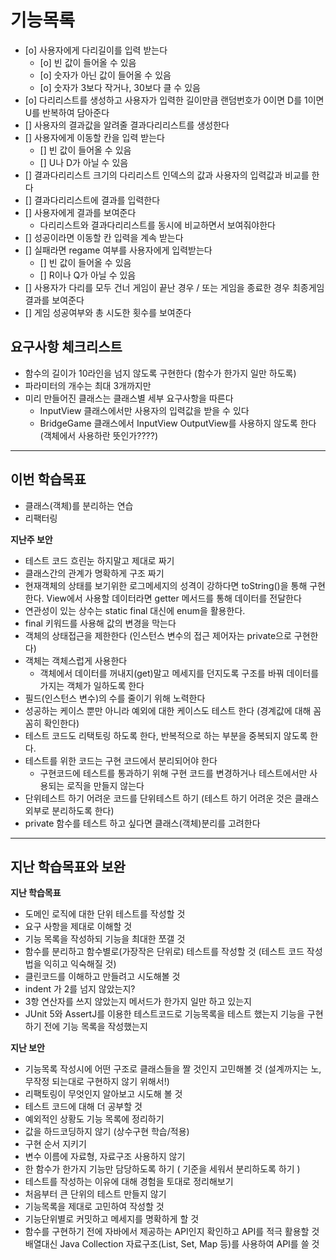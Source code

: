 # 기능목록
- [o] 사용자에게 다리길이를 입력 받는다
  - [o] 빈 값이 들어올 수 있음
  - [o] 숫자가 아닌 값이 들어올 수 있음
  - [o] 숫자가 3보다 작거나, 30보다 클 수 있음
- [o] 다리리스트를 생성하고 사용자가 입력한 길이만큼 랜덤번호가 0이면 D를 1이면 U를 반복하여 담아준다
- [] 사용자의 결과값을 알려줄 결과다리리스트를 생성한다
- [] 사용자에게 이동할 칸을 입력 받는다
  - [] 빈 값이 들어올 수 있음
  - [] U나 D가 아닐 수 있음
- [] 결과다리리스트 크기의 다리리스트 인덱스의 값과 사용자의 입력값과 비교를 한다
- [] 결과다리리스트에 결과를 입력한다
- [] 사용자에게 결과를 보여준다
  - 다리리스트와 결과다리리스트를 동시에 비교하면서 보여줘야한다
- [] 성공이라면 이동할 칸 입력을 계속 받는다
- [] 실패라면 regame 여부를 사용자에게 입력받는다
  - [] 빈 값이 들어올 수 있음
  - [] R이나 Q가 아닐 수 있음
- [] 사용자가 다리를 모두 건너 게임이 끝난 경우 / 또는 게임을 종료한 경우 최종게임결과를 보여준다
- [] 게임 성공여부와 총 시도한 횟수를 보여준다 

## 요구사항 체크리스트
- 함수의 길이가 10라인을 넘지 않도록 구현한다 (함수가 한가지 일만 하도록)
- 파라미터의 개수는 최대 3개까지만
- 미리 만들어진 클래스는 클래스별 세부 요구사항을 따른다
  - InputView 클래스에서만 사용자의 입력값을 받을 수 있다
  - BridgeGame 클래스에서 InputView OutputView를 사용하지 않도록 한다 (객체에서 사용하란 뜻인가????)

---
## 이번 학습목표 
- 클래스(객체)를 분리하는 연습
- 리팩터링

**지난주 보안**<br>
- 테스트 코드 흐린눈 하지말고 제대로 짜기
- 클래스간의 관계가 명확하게 구조 짜기
- 현재객체의 상태를 보기위한 로그메세지의 성격이 강하다면 toString()을 통해 구현한다. View에서 사용할 데이터라면 getter 메서드를 통해 데이터를 전달한다
- 연관성이 있는 상수는 static final 대신에 enum을 활용한다.
- final 키워드를 사용해 값의 변경을 막는다
- 객체의 상태접근을 제한한다 (인스턴스 변수의 접근 제어자는 private으로 구현한다)
- 객체는 객체스럽게 사용한다
  - 객체에서 데이터를 꺼내지(get)말고 메세지를 던지도록 구조를 바꿔 데이터를 가지는 객체가 일하도록 한다
- 필드(인스턴스 변수)의 수를 줄이기 위해 노력한다
- 성공하는 케이스 뿐만 아니라 예외에 대한 케이스도 테스트 한다 (경계값에 대해 꼼꼼히 확인한다)
- 테스트 코드도 리택토링 하도록 한다, 반복적으로 하는 부분을 중복되지 않도록 한다.
- 테스트를 위한 코드는 구현 코드에서 분리되어야 한다
  - 구현코드에 테스트를 통과하기 위해 구현 코드를 변경하거나 테스트에서만 사용되는 로직을 만들지 않는다
- 단위테스트 하기 어려운 코드를 단위테스트 하기 (테스트 하기 어려운 것은 클래스 외부로 분리하도록 한다)
- private 함수를 테스트 하고 싶다면 클래스(객체)분리를 고려한다

---
## 지난 학습목표와 보완
**지난 학습목표**<br>
- 도메인 로직에 대한 단위 테스트를 작성할 것
- 요구 사항을 제대로 이해할 것
- 기능 목록을 작성하되 기능을 최대한 쪼갤 것
- 함수를 분리하고 함수별로(가장작은 단위로) 테스트를 작성할 것 (테스트 코드 작성법을 익히고 익숙해질 것)
- 클린코드를 이해하고 만들려고 시도해볼 것
- indent 가 2를 넘지 않았는지?
- 3항 연산자를 쓰지 않았는지 메서드가 한가지 일만 하고 있는지
- JUnit 5와 AssertJ를 이용한 테스트코드로 기능목록을 테스트 했는지 기능을 구현하기 전에 기능 목록을 작성했는지

**지난 보안**<br>
- 기능목록 작성시에 어떤 구조로 클래스들을 짤 것인지 고민해볼 것 (설계까지는 노, 무작정 되는대로 구현하지 않기 위해서!)
- 리팩토링이 무엇인지 알아보고 시도해 볼 것
- 테스트 코드에 대해 더 공부할 것
- 예외적인 상황도 기능 목록에 정리하기
- 값을 하드코딩하지 않기 (상수구현 학습/적용)
- 구현 순서 지키기
- 변수 이름에 자료형, 자료구조 사용하지 않기
- 한 함수가 한가지 기능만 담당하도록 하기 ( 기준을 세워서 분리하도록 하기 )
- 테스트를 작성하는 이유에 대해 경험을 토대로 정리해보기
- 처음부터 큰 단위의 테스트 만들지 않기
- 기능목록을 제대로 고민하여 작성할 것
- 기능단위별로 커밋하고 메세지를 명확하게 할 것
- 함수를 구현하기 전에 자바에서 제공하는 API인지 확인하고 API를 적극 활용할 것 배열대신 Java Collection 자료구조(List, Set, Map 등)를 사용하여 API를 쓸 것
